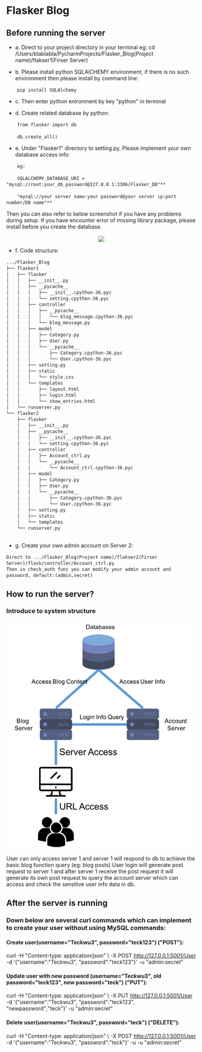 # Flasker Blog #
## Before running the server ##
- a. Direct to your project directory in your terminal eg: cd /Users/blablabla/PycharmProjects/Flasker_Blog(Project name)/flakser1(Firser Server)


- b. Please install python SQLAlCHEMY environment, if there is no such environment then please install by command line: 

```
    pip install SQLAlchemy
```

- c. Then enter python enironment by key "python" in terminal


- d. Create related database by python:
```
    from flasker import db

    db.create_all()
```

- e. Under "Flasker1" directory to setting.py, Please implement your own database access info:
```
    eg:

    SQLALCHEMY_DATABASE_URI = "mysql://root:your_db_password@127.0.0.1:3306/Flasker_DB"**

    "mysql://your server name:your password@your server ip:port number/DB name"**
```

Then you can also refer to below screenshot if you have any problems during setup.
If you have encounter error of missing library package, please install before you create the database.
<p align="center">
<img src="https://github.com/Joe627487136/flasker_lab1/blob/master/Setup_Screenshot/Screenshot%202017-09-26%2015.10.17.png" width="480" align="center">
</p>

- f. Code structure:
```
.../Flasker_Blog
├── flasker1
│   ├── flasker
│   │   ├── __init__.py
│   │   ├── __pycache__
│   │   │   ├── __init__.cpython-36.pyc
│   │   │   └── setting.cpython-36.pyc
│   │   ├── controller
│   │   │   ├── __pycache__
│   │   │   │   └── blog_message.cpython-36.pyc
│   │   │   └── blog_message.py
│   │   ├── model
│   │   │   ├── Category.py
│   │   │   ├── User.py
│   │   │   └── __pycache__
│   │   │       ├── Category.cpython-36.pyc
│   │   │       └── User.cpython-36.pyc
│   │   ├── setting.py
│   │   ├── static
│   │   │   └── style.css
│   │   └── templates
│   │       ├── layout.html
│   │       ├── login.html
│   │       └── show_entries.html
│   └── runserver.py
└── flasker2
    ├── flasker
    │   ├── __init__.py
    │   ├── __pycache__
    │   │   ├── __init__.cpython-36.pyc
    │   │   └── setting.cpython-36.pyc
    │   ├── controller
    │   │   ├── Account_ctrl.py
    │   │   └── __pycache__
    │   │       └── Account_ctrl.cpython-36.pyc
    │   ├── model
    │   │   ├── Category.py
    │   │   ├── User.py
    │   │   └── __pycache__
    │   │       ├── Category.cpython-36.pyc
    │   │       └── User.cpython-36.pyc
    │   ├── setting.py
    │   ├── static
    │   └── templates
    └── runserver.py


```

- g. Create your own admin account on Server 2:
```
Direct to .../Flasker_Blog(Project name)/flakser2(Firser Server)/flask/controller/Account_ctrl.py
Then in check_auth func you can modify your admin account and password, default:(admin,secret)
```
## How to run the server?

### Introduce to system structure ###
<p align="center">
<img src="https://github.com/Joe627487136/Network_project_flasker_web/blob/master/Setup_Screenshot/Flasker_Struct.png" width="480" align="center">
</p>

User can only access server 1 and server 1 will respond to db to achieve the basic blog function query (eg: blog posts)
User login will generate post request to server 1 and after server 1 receive the post request it will generate its own post request to query the account server which can access and check the sensitive user info data in db.


## After the server is running ##

### Down below are several curl commands which can implement to create your user without using MySQL commands: ###

#### Create user(username="Teckwu3", password="teck123") ("POST"):
curl -H "Content-type: application/json" \ -X POST http://127.0.0.1:5001/User -d '{"username":"Teckwu3", "password":"teck123"}' -u "admin:secret"

#### Update user with new password (username="Teckwu3", old password="teck123", new password="teck") ("PUT"):
curl -H "Content-type: application/json" \ -X PUT http://127.0.0.1:5001/User -d '{"username":"Teckwu3", "password":"teck123", "newpassword";"teck"}' -u "admin:secret"

#### Delete user(username="Teckwu3", password="teck") ("DELETE"):
curl -H "Content-type: application/json" \ -X POST http://127.0.0.1:5001/User -d '{"username":"Teckwu3", "password":"teck"}' -u -u "admin:secret"
